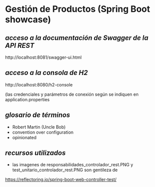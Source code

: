 # Gestión de Productos (Spring Boot showcase)

## _acceso a la documentación de Swagger de la API REST_

http://localhost:8081/swagger-ui.html

## _acceso a la consola de H2_

http://localhost:8080/h2-console

(las credenciales y parámetros de conexión según se indiquen en application.properties

## _glosario de términos_

- Robert Martin (Uncle Bob)
- convention over configuration
- opinionated

## _recursos utilizados_

- las imagenes de responsabilidades_controlador_rest.PNG y test_unitario_controlador_rest.PNG son gentileza de

https://reflectoring.io/spring-boot-web-controller-test/






